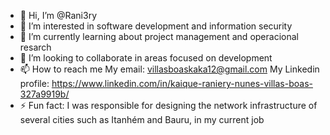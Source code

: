 - 👋 Hi, I’m @Rani3ry
- 👀 I’m interested in software development and information security
- 🌱 I’m currently learning about project management and operacional resarch
- 💞️ I’m looking to collaborate in areas focused on development
- 📫 How to reach me
      My email: villasboaskaka12@gmail.com
      My Linkedin profile: https://www.linkedin.com/in/kaique-raniery-nunes-villas-boas-327a9919b/
- ⚡ Fun fact: I was responsible for designing the network infrastructure of several cities such as
                Itanhém and Bauru, in my current job

<!---
Rani3ry/Rani3ry is a ✨ special ✨ repository because its `README.md` (this file) appears on your GitHub profile.
You can click the Preview link to take a look at your changes.
--->
